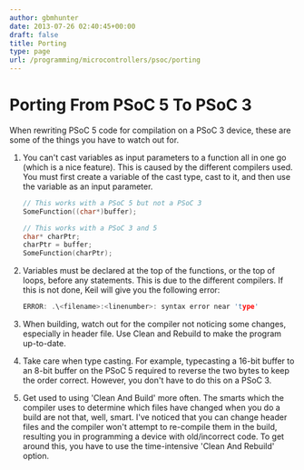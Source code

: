 ```yaml
---
author: gbmhunter
date: 2013-07-26 02:40:45+00:00
draft: false
title: Porting
type: page
url: /programming/microcontrollers/psoc/porting
---
```


# Porting From PSoC 5 To PSoC 3

When rewriting PSoC 5 code for compilation on a PSoC 3 device, these are some of the things you have to watch out for.

1. You can't cast variables as input parameters to a function all in one go (which is a nice feature). This is caused by the different compilers used. You must first create a variable of the cast type, cast to it, and then use the variable as an input parameter.

    ```c
    // This works with a PSoC 5 but not a PSoC 3
    SomeFunction((char*)buffer);

    // This works with a PSoC 3 and 5
    char* charPtr;
    charPtr = buffer;
    SomeFunction(charPtr);
    ```

2. Variables must be declared at the top of the functions, or the top of loops, before any statements. This is due to the different compilers. If this is not done, Keil will give you the following error:
    
    ```c
    ERROR: .\<filename>:<linenumber>: syntax error near 'type'
    ```

3. When building, watch out for the compiler not noticing some changes, especially in header file. Use Clean and Rebuild to make the program up-to-date.
4. Take care when type casting. For example, typecasting a 16-bit buffer to an 8-bit buffer on the PSoC 5 required to reverse the two bytes to keep the order correct. However, you don't have to do this on a PSoC 3.
5. Get used to using 'Clean And Build' more often. The smarts which the compiler uses to determine which files have changed when you do a build are not that, well, smart. I've noticed that you can change header files and the compiler won't attempt to re-compile them in the build, resulting you in programming a device with old/incorrect code. To get around this, you have to use the time-intensive 'Clean And Rebuild' option.
